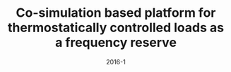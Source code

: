 ---
title: "Co-simulation based platform for thermostatically controlled loads as a frequency reserve"
collection: publications
permalink: /publication/2016-1
date: 2016-1
venue: '2016 Workshop on Modeling and Simulation of Cyber-Physical Energy Systems (MSCPES)'
citation: 'Latif, Aadil; Khan, Sohail; Palensky, Peter; Wolfgang, Gawlik; '
paperurl: 'http://academicpages.github.io/files/paper2.pdf'
---